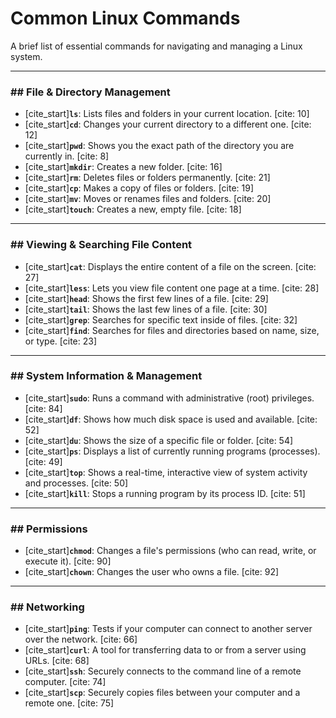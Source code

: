 # Common Linux Commands

A brief list of essential commands for navigating and managing a Linux system.

---

### ## File & Directory Management

* [cite_start]**`ls`**: Lists files and folders in your current location. [cite: 10]
* [cite_start]**`cd`**: Changes your current directory to a different one. [cite: 12]
* [cite_start]**`pwd`**: Shows you the exact path of the directory you are currently in. [cite: 8]
* [cite_start]**`mkdir`**: Creates a new folder. [cite: 16]
* [cite_start]**`rm`**: Deletes files or folders permanently. [cite: 21]
* [cite_start]**`cp`**: Makes a copy of files or folders. [cite: 19]
* [cite_start]**`mv`**: Moves or renames files and folders. [cite: 20]
* [cite_start]**`touch`**: Creates a new, empty file. [cite: 18]

---

### ## Viewing & Searching File Content

* [cite_start]**`cat`**: Displays the entire content of a file on the screen. [cite: 27]
* [cite_start]**`less`**: Lets you view file content one page at a time. [cite: 28]
* [cite_start]**`head`**: Shows the first few lines of a file. [cite: 29]
* [cite_start]**`tail`**: Shows the last few lines of a file. [cite: 30]
* [cite_start]**`grep`**: Searches for specific text inside of files. [cite: 32]
* [cite_start]**`find`**: Searches for files and directories based on name, size, or type. [cite: 23]

---

### ## System Information & Management

* [cite_start]**`sudo`**: Runs a command with administrative (root) privileges. [cite: 84]
* [cite_start]**`df`**: Shows how much disk space is used and available. [cite: 52]
* [cite_start]**`du`**: Shows the size of a specific file or folder. [cite: 54]
* [cite_start]**`ps`**: Displays a list of currently running programs (processes). [cite: 49]
* [cite_start]**`top`**: Shows a real-time, interactive view of system activity and processes. [cite: 50]
* [cite_start]**`kill`**: Stops a running program by its process ID. [cite: 51]

---

### ## Permissions

* [cite_start]**`chmod`**: Changes a file's permissions (who can read, write, or execute it). [cite: 90]
* [cite_start]**`chown`**: Changes the user who owns a file. [cite: 92]

---

### ## Networking

* [cite_start]**`ping`**: Tests if your computer can connect to another server over the network. [cite: 66]
* [cite_start]**`curl`**: A tool for transferring data to or from a server using URLs. [cite: 68]
* [cite_start]**`ssh`**: Securely connects to the command line of a remote computer. [cite: 74]
* [cite_start]**`scp`**: Securely copies files between your computer and a remote one. [cite: 75]
